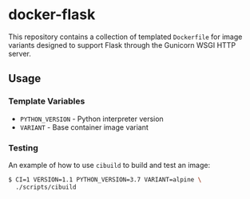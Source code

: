 # docker-flask

This repository contains a collection of templated `Dockerfile` for image variants designed to support Flask through the Gunicorn WSGI HTTP server.

## Usage

### Template Variables

- `PYTHON_VERSION` - Python interpreter version
- `VARIANT` - Base container image variant

### Testing

An example of how to use `cibuild` to build and test an image:

```bash
$ CI=1 VERSION=1.1 PYTHON_VERSION=3.7 VARIANT=alpine \
  ./scripts/cibuild
```

